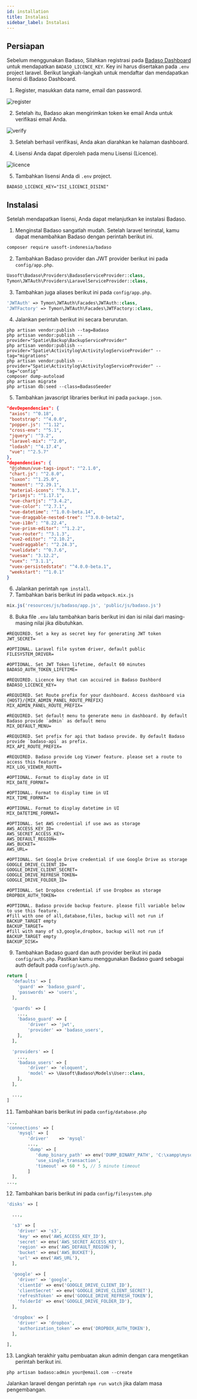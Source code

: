 ```yaml
---
id: installation
title: Instalasi
sidebar_label: Instalasi
---
```


## Persiapan
Sebelum menggunakan Badaso, Silahkan registrasi pada [Badaso Dashboard](https://badaso-dashboard.uatech.co.id/) untuk mendapatkan `BADASO_LICENCE_KEY`. Key ini harus disertakan pada `.env` project laravel.
Berikut langkah-langkah untuk mendaftar dan mendapatkan lisensi di Badaso Dashboard.

1. Register, masukkan data name, email dan password.
 
![register](assets/dashboard-register.png)

2. Setelah itu, Badaso akan mengirimkan token ke email Anda untuk verifikasi email Anda.
 
![verify](assets/dashboard-verify.png)

3. Setelah berhasil verifikasi, Anda akan diarahkan ke halaman dashboard.

4. Lisensi Anda dapat diperoleh pada menu Lisensi (Licence).

![licence](assets/dashboard-licence.png)

5. Tambahkan lisensi Anda di `.env` project.

`BADASO_LICENCE_KEY="ISI_LICENCI_DISINI"`

## Instalasi

Setelah mendapatkan lisensi, Anda dapat melanjutkan ke instalasi Badaso.

1. Menginstal Badaso sangatlah mudah. Setelah laravel terinstal, kamu dapat menambahkan Badaso dengan perintah berikut ini.

```bash
composer require uasoft-indonesia/badaso
```

2. Tambahkan Badaso provider dan JWT provider berikut ini pada ```config/app.php```.

<!--DOCUSAURUS_CODE_TABS-->
<!--PHP-->
```php
Uasoft\Badaso\Providers\BadasoServiceProvider::class,
Tymon\JWTAuth\Providers\LaravelServiceProvider::class,
```

<!--END_DOCUSAURUS_CODE_TABS-->

3. Tambahkan juga aliases berikut ini pada ```config/app.php```.
<!--DOCUSAURUS_CODE_TABS-->
<!--PHP-->
```php
'JWTAuth' => Tymon\JWTAuth\Facades\JWTAuth::class,
'JWTFactory' => Tymon\JWTAuth\Facades\JWTFactory::class,
```
<!--END_DOCUSAURUS_CODE_TABS-->

4. Jalankan perintah berikut ini secara berurutan.
```
php artisan vendor:publish --tag=Badaso
php artisan vendor:publish --provider="Spatie\Backup\BackupServiceProvider"
php artisan vendor:publish --provider="Spatie\Activitylog\ActivitylogServiceProvider" --tag="migrations"
php artisan vendor:publish --provider="Spatie\Activitylog\ActivitylogServiceProvider" --tag="config"
composer dump-autoload
php artisan migrate
php artisan db:seed --class=BadasoSeeder
```

5. Tambahkan javascript libraries berikut ini pada ```package.json```.
<!--DOCUSAURUS_CODE_TABS-->
<!--JSON-->
```json
"devDependencies": {
 "axios": "^0.18",
 "bootstrap": "^4.0.0",
 "popper.js": "^1.12",
 "cross-env": "^5.1",
 "jquery": "^3.2",
 "laravel-mix": "^2.0",
 "lodash": "^4.17.4",
 "vue": "^2.5.7"
},
"dependencies": {
 "@johmun/vue-tags-input": "^2.1.0",
 "chart.js": "^2.8.0",
 "luxon": "^1.25.0",
 "moment": "^2.29.1",
 "material-icons": "^0.3.1",
 "prismjs": "^1.17.1",
 "vue-chartjs": "^3.4.2",
 "vue-color": "^2.7.1",
 "vue-datetime": "^1.0.0-beta.14",
 "vue-draggable-nested-tree": "^3.0.0-beta2",
 "vue-i18n": "^8.22.4",
 "vue-prism-editor": "^1.2.2",
 "vue-router": "^3.1.3",
 "vue2-editor": "^2.10.2",
 "vuedraggable": "^2.24.3",
 "vuelidate": "^0.7.6",
 "vuesax": "3.12.2",
 "vuex": "^3.1.1",
 "vuex-persistedstate": "^4.0.0-beta.1",
 "weekstart": "^1.0.1"
}
```
<!--END_DOCUSAURUS_CODE_TABS-->

6. Jalankan perintah ```npm install```.
7. Tambahkan baris berikut ini pada ```webpack.mix.js```
<!--DOCUSAURUS_CODE_TABS-->
<!--JavaScript-->
```js
mix.js('resources/js/badaso/app.js', 'public/js/badaso.js')
```
<!--END_DOCUSAURUS_CODE_TABS-->

8. Buka file ```.env``` lalu tambahkan baris berikut ini dan isi nilai dari masing-masing nilai jika dibutuhkan.
```
#REQUIRED. Set a key as secret key for generating JWT token
JWT_SECRET=

#OPTIONAL. Laravel file system driver, default public
FILESYSTEM_DRIVER=

#OPTIONAL. Set JWT Token lifetime, default 60 minutes
BADASO_AUTH_TOKEN_LIFETIME=

#REQUIRED. Licence key that can accuired in Badaso Dashbord
BADASO_LICENCE_KEY=

#REQUIRED. Set Route prefix for your dashboard. Access dashboard via {HOST}/{MIX_ADMIN_PANEL_ROUTE_PREFIX}
MIX_ADMIN_PANEL_ROUTE_PREFIX=

#REQUIRED. Set default menu to generate menu in dashboard. By default Badaso provide `admin` as default menu
MIX_DEFAULT_MENU=

#REQUIRED. Set prefix for api that badaso provide. By default Badaso provide `badaso-api` as prefix. 
MIX_API_ROUTE_PREFIX=

#REQUIRED. Badaso provide Log Viewer feature. please set a route to access this feature
MIX_LOG_VIEWER_ROUTE=

#OPTIONAL. Format to display date in UI
MIX_DATE_FORMAT=

#OPTIONAL. Format to display time in UI
MIX_TIME_FORMAT=

#OPTIONAL. Format to display datetime in UI
MIX_DATETIME_FORMAT=

#OPTIONAL. Set AWS credential if use aws as storage
AWS_ACCESS_KEY_ID=
AWS_SECRET_ACCESS_KEY=
AWS_DEFAULT_REGION=
AWS_BUCKET=
AWS_URL=

#OPTIONAL. Set Google Drive credential if use Google Drive as storage
GOOGLE_DRIVE_CLIENT_ID=
GOOGLE_DRIVE_CLIENT_SECRET=
GOOGLE_DRIVE_REFRESH_TOKEN=
GOOGLE_DRIVE_FOLDER_ID=

#OPTIONAL. Set Dropbox credential if use Dropbox as storage
DROPBOX_AUTH_TOKEN=

#OPTIONAL. Badaso provide backup feature. please fill variable below to use this feature.
#fill with one of all,database,files, backup will not run if BACKUP_TARGET empty
BACKUP_TARGET=
#fill with many of s3,google,dropbox, backup will not run if BACKUP_TARGET empty
BACKUP_DISK=
```

9. Tambahkan Badaso guard dan auth provider berikut ini pada ```config/auth.php```. Pastikan kamu menggunakan Badaso guard sebagai auth default pada ```config/auth.php```.
<!--DOCUSAURUS_CODE_TABS-->
<!--PHP-->
```php
return [
  'defaults' => [
    'guard' => 'badaso_guard',
    'passwords' => 'users',
  ],

  'guards' => [
    ...,
    'badaso_guard' => [
        'driver' => 'jwt',
        'provider' => 'badaso_users',
    ],
  ],

  'providers' => [
    ...,
    'badaso_users' => [
        'driver' => 'eloquent',
        'model' => \Uasoft\Badaso\Models\User::class,
    ],
  ],

  ...,
]
```
<!--END_DOCUSAURUS_CODE_TABS-->

11. Tambahkan baris berikut ini pada ```config/database.php```
<!--DOCUSAURUS_CODE_TABS-->
<!--PHP-->
```php
...,
'connections' => [
    'mysql' => [
        'driver'    => 'mysql'
        ...,
        'dump' => [
           'dump_binary_path' => env('DUMP_BINARY_PATH', 'C:\xampp\mysql\bin'),
           'use_single_transaction',
           'timeout' => 60 * 5, // 5 minute timeout
        ]  
  ],
...,
```
<!--END_DOCUSAURUS_CODE_TABS-->

12. Tambahkan baris berikut ini pada ```config/filesystem.php```
<!--DOCUSAURUS_CODE_TABS-->
<!--PHP-->
```php
'disks' => [

  ...,

  's3' => [
    'driver' => 's3',
    'key' => env('AWS_ACCESS_KEY_ID'),
    'secret' => env('AWS_SECRET_ACCESS_KEY'),
    'region' => env('AWS_DEFAULT_REGION'),
    'bucket' => env('AWS_BUCKET'),
    'url' => env('AWS_URL'),
  ],

  'google' => [
    'driver' => 'google',
    'clientId' => env('GOOGLE_DRIVE_CLIENT_ID'),
    'clientSecret' => env('GOOGLE_DRIVE_CLIENT_SECRET'),
    'refreshToken' => env('GOOGLE_DRIVE_REFRESH_TOKEN'),
    'folderId' => env('GOOGLE_DRIVE_FOLDER_ID'),
  ],

  'dropbox' => [
    'driver' => 'dropbox',
    'authorization_token' => env('DROPBOX_AUTH_TOKEN'),
  ],

],
```
<!--END_DOCUSAURUS_CODE_TABS-->

13. Langkah terakhir yaitu pembuatan akun admin dengan cara mengetikan perintah berikut ini.
```
php artisan badaso:admin your@email.com --create
```
Jalankan laravel dengan perintah ```npm run watch``` jika dalam masa pengembangan.